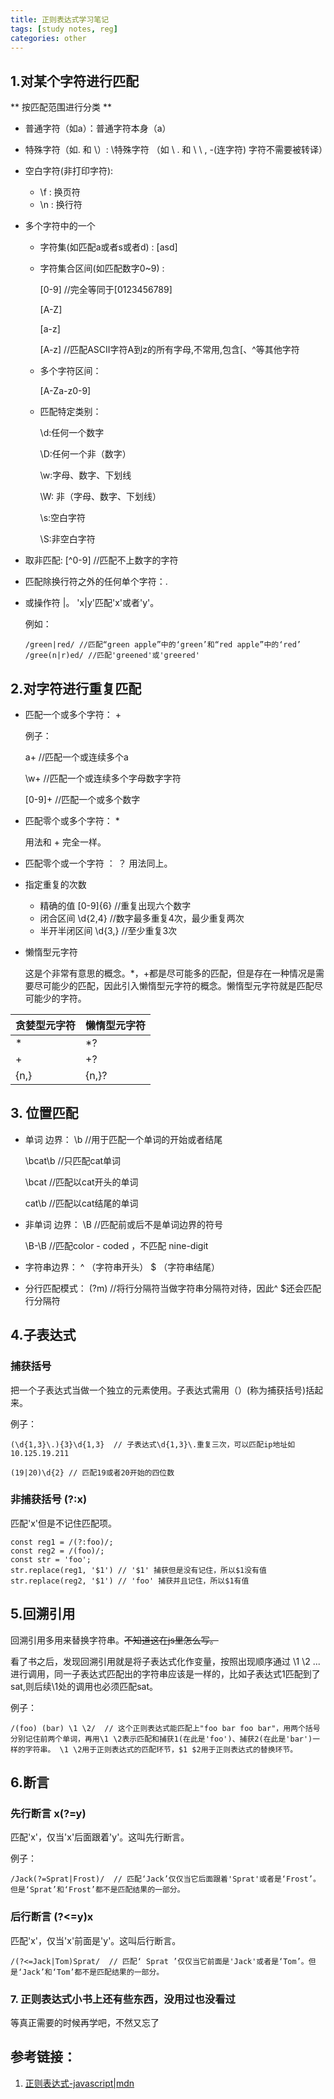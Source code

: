 ```yaml
---
title: 正则表达式学习笔记
tags: [study notes, reg]
categories: other
---
```


## 1.对某个字符进行匹配
** 按匹配范围进行分类 **


- 普通字符（如a）：普通字符本身（a）

- 特殊字符（如. 和 \）: \特殊字符 （如 \ . 和 \ \ , -(连字符) 字符不需要被转译）
- 空白字符(非打印字符):

	- \f : 换页符
	- \n : 换行符
- 多个字符中的一个
	- 字符集(如匹配a或者s或者d) : [asd]
	- 字符集合区间(如匹配数字0~9) :

		[0-9]  //完全等同于[0123456789]

		[A-Z]

		[a-z]

		[A-z] //匹配ASCII字符A到z的所有字母,不常用,包含[、^等其他字符
	- 多个字符区间：

		[A-Za-z0-9]
	- 匹配特定类别：

		\d:任何一个数字

		\D:任何一个非（数字）

		\w:字母、数字、下划线

		\W: 非（字母、数字、下划线）

		\s:空白字符

		\S:非空白字符
- 取非匹配: [^0-9] //匹配不上数字的字符
- 匹配除换行符之外的任何单个字符：.
- 或操作符 |。 'x|y'匹配'x'或者'y'。

    例如：

    `/green|red/ //匹配“green apple”中的‘green’和“red apple”中的‘red’`
    `/gree(n|r)ed/ //匹配'greened'或'greered'`

## 2.对字符进行重复匹配

- 匹配一个或多个字符： +

	例子：

	a+  //匹配一个或连续多个a

	\w+ //匹配一个或连续多个字母数字字符

	[0-9]+ //匹配一个或多个数字

- 匹配零个或多个字符： *

	用法和 + 完全一样。

- 匹配零个或一个字符 ： ？
	用法同上。

- 指定重复的次数
	- 精确的值 [0-9]{6}  //重复出现六个数字
	- 闭合区间 \d{2,4} //数字最多重复4次，最少重复两次
	- 半开半闭区间 \d{3,} //至少重复3次

- 懒惰型元字符

	这是个非常有意思的概念。*，+都是尽可能多的匹配，但是存在一种情况是需要尽可能少的匹配，因此引入懒惰型元字符的概念。懒惰型元字符就是匹配尽可能少的字符。

贪婪型元字符 | 懒惰型元字符
-----------|-----------
* | *?
+ | +?
{n,}|{n,}?

## 3. 位置匹配

- 单词 边界： \b   //用于匹配一个单词的开始或者结尾

	\bcat\b  //只匹配cat单词

	\bcat //匹配以cat开头的单词

	cat\b  //匹配以cat结尾的单词

- 非单词 边界： \B //匹配前或后不是单词边界的符号

	\B-\B  //匹配color - coded ，不匹配 nine-digit

- 字符串边界： ^ （字符串开头） $ （字符串结尾）

- 分行匹配模式： (?m) //将行分隔符当做字符串分隔符对待，因此^ $还会匹配行分隔符


## 4.子表达式

### 捕获括号
把一个子表达式当做一个独立的元素使用。子表达式需用（）(称为捕获括号)括起来。

例子：

`(\d{1,3}\.){3}\d{1,3}  // 子表达式\d{1,3}\.重复三次，可以匹配ip地址如10.125.19.211`

`(19|20)\d{2} // 匹配19或者20开始的四位数`

### 非捕获括号 (?:x)

匹配'x'但是不记住匹配项。

    const reg1 = /(?:foo)/;
    const reg2 = /(foo)/;
    const str = 'foo';
    str.replace(reg1, '$1') // '$1' 捕获但是没有记住，所以$1没有值
    str.replace(reg2, '$1') // 'foo' 捕获并且记住，所以$1有值

## 5.回溯引用

回溯引用多用来替换字符串。~~不知道这在js里怎么写。~~

看了书之后，发现回溯引用就是将子表达式化作变量，按照出现顺序通过 \1 \2 ... 进行调用，同一子表达式匹配出的字符串应该是一样的，比如子表达式1匹配到了sat,则后续\1处的调用也必须匹配sat。

例子：

`/(foo) (bar) \1 \2/  // 这个正则表达式能匹配上"foo bar foo bar"，用两个括号分别记住前两个单词，再用\1 \2表示匹配和捕获1(在此是'foo')、捕获2(在此是'bar')一样的字符串。 \1 \2用于正则表达式的匹配环节，$1 $2用于正则表达式的替换环节。`

## 6.断言

### 先行断言 x(?=y)

匹配'x'，仅当'x'后面跟着'y'。这叫先行断言。

例子：

`/Jack(?=Sprat|Frost)/  // 匹配‘Jack’仅仅当它后面跟着'Sprat'或者是‘Frost’。但是‘Sprat’和‘Frost’都不是匹配结果的一部分。`

### 后行断言 (?<=y)x

匹配'x'，仅当'x'前面是'y'。这叫后行断言。

`/(?<=Jack|Tom)Sprat/  // 匹配‘ Sprat ’仅仅当它前面是'Jack'或者是‘Tom’。但是‘Jack’和‘Tom’都不是匹配结果的一部分。`

### 7. 正则表达式小书上还有些东西，没用过也没看过

等真正需要的时候再学吧，不然又忘了

## 参考链接：

1. [正则表达式-javascript|mdn](https://developer.mozilla.org/zh-CN/docs/Web/JavaScript/Guide/Regular_Expressions)
